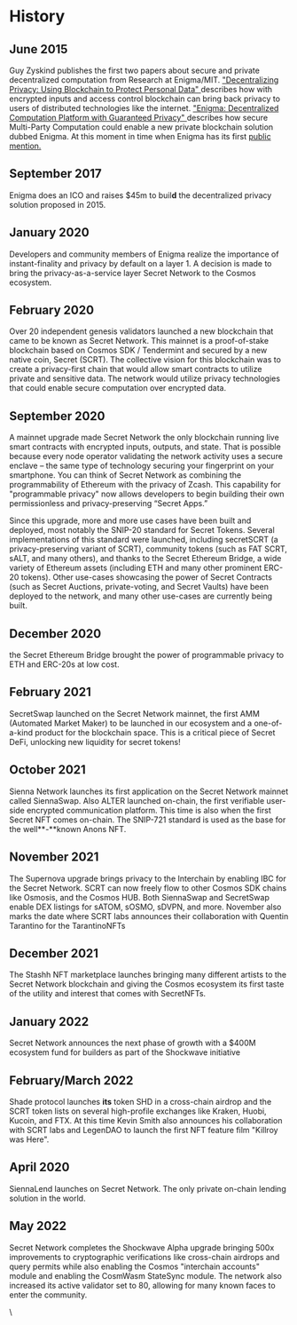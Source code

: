 # History

## **June 2015**

Guy Zyskind publishes the first two papers about secure and private decentralized computation from Research at Enigma/MIT. ["Decentralizing Privacy: Using Blockchain to Protect Personal Data" ](http://homepage.cs.uiowa.edu/\~ghosh/blockchain.pdf)describes how with encrypted inputs and access control blockchain can bring back privacy to users of distributed technologies like the internet. ["Enigma: Decentralized Computation Platform with Guaranteed Privacy" ](https://arxiv.org/pdf/1506.03471.pdf)describes how secure Multi-Party Computation could enable a new private blockchain solution dubbed Enigma. At this moment in time when Enigma has its first [public mention.](https://www.wired.com/2015/06/mits-bitcoin-inspired-enigma-lets-computers-mine-encrypted-data/)&#x20;

## **September 2017**

Enigma does an ICO and raises $45m to buil**d** the decentralized privacy solution proposed in 2015.

## **January 2020**

Developers and community members of Enigma realize the importance of instant-finality and privacy by default on a layer 1. A decision is made to bring the privacy-as-a-service layer Secret Network to the Cosmos ecosystem.

## **February 2020**

Over 20 independent genesis validators launched a new blockchain that came to be known as Secret Network. This mainnet is a proof-of-stake blockchain based on Cosmos SDK / Tendermint and secured by a new native coin, Secret (SCRT). The collective vision for this blockchain was to create a privacy-first chain that would allow smart contracts to utilize private and sensitive data. The network would utilize privacy technologies that could enable secure computation over encrypted data.

## **September 2020**

A mainnet upgrade made Secret Network the only blockchain running live smart contracts with encrypted inputs, outputs, and state. That is possible because every node operator validating the network activity uses a secure enclave – the same type of technology securing your fingerprint on your smartphone. You can think of Secret Network as combining the programmability of Ethereum with the privacy of Zcash. This capability for "programmable privacy" now allows developers to begin building their own permissionless and privacy-preserving “Secret Apps.”

Since this upgrade, more and more use cases have been built and deployed, most notably the SNIP-20 standard for Secret Tokens. Several implementations of this standard were launched, including secretSCRT (a privacy-preserving variant of SCRT), community tokens (such as FAT SCRT, sALT, and many others), and thanks to the Secret Ethereum Bridge, a wide variety of Ethereum assets (including ETH and many other prominent ERC-20 tokens). Other use-cases showcasing the power of Secret Contracts (such as Secret Auctions, private-voting, and Secret Vaults) have been deployed to the network, and many other use-cases are currently being built.

## **December 2020**

the Secret Ethereum Bridge brought the power of programmable privacy to ETH and ERC-20s at low cost.

## **February 2021**&#x20;

SecretSwap launched on the Secret Network mainnet, the first AMM (Automated Market Maker) to be launched in our ecosystem and a one-of-a-kind product for the blockchain space. This is a critical piece of Secret DeFi, unlocking new liquidity for secret tokens!

## **October 2021**&#x20;

Sienna Network launches its first application on the Secret Network mainnet called SiennaSwap. Also ALTER launched on-chain, the first verifiable user-side encrypted communication platform. This time is also when the first Secret NFT comes on-chain. The SNIP-721 standard is used as the base for the well**-**known Anons NFT.&#x20;

## **November 2021**&#x20;

The Supernova upgrade brings privacy to the Interchain by enabling IBC for the Secret Network. SCRT can now freely flow to other Cosmos SDK chains like Osmosis, and the Cosmos HUB. Both SiennaSwap and SecretSwap enable DEX listings for sATOM, sOSMO, sDVPN, and more. November also marks the date where SCRT labs announces their collaboration with Quentin Tarantino for the TarantinoNFTs

## **December 2021**

The Stashh NFT marketplace launches bringing many different artists to the Secret Network blockchain and giving the Cosmos ecosystem its first taste of the utility and interest that comes with SecretNFTs.&#x20;

## **January 2022**&#x20;

Secret Network announces the next phase of growth with a $400M ecosystem fund for builders as part of the Shockwave initiative

## **February/March 2022**&#x20;

Shade protocol launches **its** token SHD in a cross-chain airdrop and the SCRT token lists on several high-profile exchanges like Kraken, Huobi, Kucoin, and FTX. At this time Kevin Smith also announces his collaboration with SCRT labs and LegenDAO to launch the first NFT feature film "Killroy was Here".

## **April 2020**

SiennaLend launches on Secret Network. The only private on-chain lending solution in the world.

## **May 2022**&#x20;

Secret Network completes the Shockwave Alpha upgrade bringing 500x improvements to cryptographic verifications like cross-chain airdrops and query permits while also enabling the Cosmos "interchain accounts" module and enabling the CosmWasm StateSync module. The network also increased its active validator set to 80, allowing for many known faces to enter the community.



\
